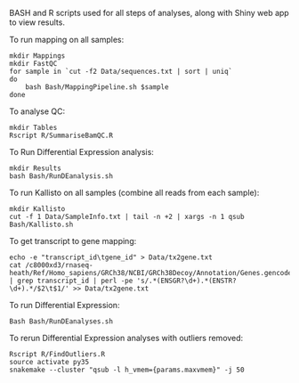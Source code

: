 BASH and R scripts used for all steps of analyses, along with Shiny web app to view results.

To run mapping on all samples:
```
mkdir Mappings
mkdir FastQC
for sample in `cut -f2 Data/sequences.txt | sort | uniq`
do
    bash Bash/MappingPipeline.sh $sample
done
``` 

To analyse QC:
```
mkdir Tables
Rscript R/SummariseBamQC.R
```

To Run Differential Expression analysis:
```
mkdir Results
bash Bash/RunDEanalysis.sh
```

To run Kallisto on all samples (combine all reads from each sample):

```
mkdir Kallisto
cut -f 1 Data/SampleInfo.txt | tail -n +2 | xargs -n 1 qsub Bash/Kallisto.sh 
``` 

To get transcript to gene mapping:
```
echo -e "transcript_id\tgene_id" > Data/tx2gene.txt 
cat /c8000xd3/rnaseq-heath/Ref/Homo_sapiens/GRCh38/NCBI/GRCh38Decoy/Annotation/Genes.gencode/genes.gtf | grep transcript_id | perl -pe 's/.*(ENSGR?\d+).*(ENSTR?\d+).*/$2\t$1/' >> Data/tx2gene.txt 
```

To run Differential Expression:
```
Bash Bash/RunDEanalyses.sh
```

To rerun Differential Expression analyses with outliers removed:
```
Rscript R/FindOutliers.R
source activate py35
snakemake --cluster "qsub -l h_vmem={params.maxvmem}" -j 50
```

